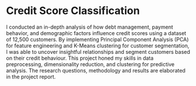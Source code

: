 # Credit Score Classification

I conducted an in-depth analysis of how debt management, payment behavior, and demographic factors influence credit scores using a dataset of 12,500 customers. By implementing Principal Component Analysis (PCA) for feature engineering and K-Means clustering for customer segmentation, I was able to uncover insightful relationships and segment customers based on their credit behaviour. This project honed my skills in data preprocessing, dimensionality reduction, and clustering for predictive analysis. The research questions, methodology and results are elaborated in the project report.
